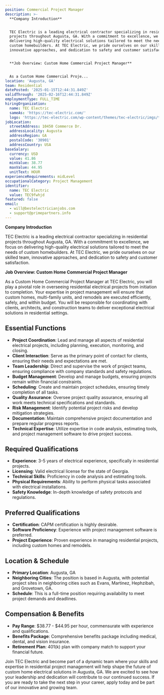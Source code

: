 ```yaml
---
position: Commercial Project Manager
description: >-
  **Company Introduction**


  TEC Electric is a leading electrical contractor specializing in residential
  projects throughout Augusta, GA. With a commitment to excellence, we focus on
  delivering high-quality electrical solutions tailored to meet the needs of
  custom homebuilders. At TEC Electric, we pride ourselves on our skilled team,
  innovative approaches, and dedication to safety and customer satisfaction.


  **Job Overview: Custom Home Commercial Project Manager**


  As a Custom Home Commercial Proje...
location: 'Augusta, GA'
team: Residential
datePosted: '2025-01-15T12:44:31.849Z'
validThrough: '2025-02-16T12:44:31.849Z'
employmentType: FULL_TIME
hiringOrganization:
  name: TEC Electric
  sameAs: 'https://tec-electric.com/'
  logo: 'https://tec-electric.com/wp-content/themes/tec-electric/imgs/tec-logo.png'
jobLocation:
  streetAddress: 10450 Commerce Dr.
  addressLocality: Augusta
  addressRegion: GA
  postalCode: '30901'
  addressCountry: USA
baseSalary:
  currency: USD
  value: 41.86
  minValue: 38.77
  maxValue: 44.95
  unitText: HOUR
experienceRequirements: midLevel
occupationalCategory: Project Management
identifier:
  name: TEC Electric
  value: TEC9fwhjd
featured: false
email:
  - will@bestelectricianjobs.com
  - support@primepartners.info
---
```




**Company Introduction**

TEC Electric is a leading electrical contractor specializing in residential projects throughout Augusta, GA. With a commitment to excellence, we focus on delivering high-quality electrical solutions tailored to meet the needs of custom homebuilders. At TEC Electric, we pride ourselves on our skilled team, innovative approaches, and dedication to safety and customer satisfaction.

**Job Overview: Custom Home Commercial Project Manager**

As a Custom Home Commercial Project Manager at TEC Electric, you will play a pivotal role in overseeing residential electrical projects from initiation to completion. Your expertise in project management will ensure that custom homes, multi-family units, and remodels are executed efficiently, safely, and within budget. You will be responsible for coordinating with clients, architects, and construction teams to deliver exceptional electrical solutions in residential settings.

## Essential Functions

- **Project Coordination**: Lead and manage all aspects of residential electrical projects, including planning, execution, monitoring, and closing.
- **Client Interaction**: Serve as the primary point of contact for clients, ensuring their needs and expectations are met.
- **Team Leadership**: Direct and supervise the work of project teams, ensuring compliance with company standards and safety regulations.
- **Budget Management**: Develop and manage budgets, ensuring projects remain within financial constraints.
- **Scheduling**: Create and maintain project schedules, ensuring timely completion of all tasks.
- **Quality Assurance**: Oversee project quality assurance, ensuring all work meets technical specifications and standards.
- **Risk Management**: Identify potential project risks and develop mitigation strategies.
- **Documentation**: Maintain comprehensive project documentation and prepare regular progress reports.
- **Technical Expertise**: Utilize expertise in code analysis, estimating tools, and project management software to drive project success.

## Required Qualifications

- **Experience**: 3-5 years of electrical experience, specifically in residential projects.
- **Licensing**: Valid electrical license for the state of Georgia.
- **Technical Skills**: Proficiency in code analysis and estimating tools.
- **Physical Requirements**: Ability to perform physical tasks associated with electrical installations.
- **Safety Knowledge**: In-depth knowledge of safety protocols and regulations.

## Preferred Qualifications

- **Certification**: CAPM certification is highly desirable.
- **Software Proficiency**: Experience with project management software is preferred.
- **Project Experience**: Proven experience in managing residential projects, including custom homes and remodels.

## Location & Schedule

- **Primary Location**: Augusta, GA
- **Neighboring Cities**: The position is based in Augusta, with potential project sites in neighboring cities such as Evans, Martinez, Hephzibah, and Grovetown, GA.
- **Schedule**: This is a full-time position requiring availability to meet project demands and deadlines.

## Compensation & Benefits

- **Pay Range**: $38.77 - $44.95 per hour, commensurate with experience and qualifications.
- **Benefits Package**: Comprehensive benefits package including medical, dental, and vision insurance.
- **Retirement Plan**: 401(k) plan with company match to support your financial future.

Join TEC Electric and become part of a dynamic team where your skills and expertise in residential project management will help shape the future of custom home electrical solutions in Augusta, GA. We are excited to see how your leadership and dedication will contribute to our continued success. If you are ready to take the next step in your career, apply today and be part of our innovative and growing team.
